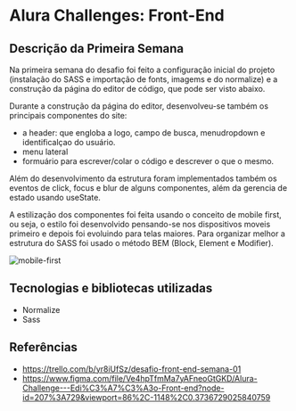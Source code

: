 # Alura Challenges: Front-End

## Descrição da Primeira Semana
Na primeira semana do desafio foi feito a configuração inicial do projeto (instalação do SASS e importação de fonts, imagems e do normalize) e a construção da página do editor de código, que pode ser visto abaixo. 

Durante a construção da página do editor, desenvolveu-se também os principais componentes do site:
- a header: que engloba a logo, campo de busca, menudropdown e identificalçao do usuário. 
- menu lateral
- formuário para escrever/colar o código e descrever o que o mesmo. 

Além do desenvolvimento da estrutura foram implementados também os eventos de click, focus e blur de alguns componentes, além da gerencia de estado usando useState.  

A estilização dos componentes foi feita usando o conceito de mobile first, ou seja, o estilo foi desenvolvido pensando-se nos dispositivos moveis primeiro e depois foi evoluindo para telas maiores. Para organizar melhor a estrutura do SASS foi usado o método BEM (Block, Element e Modifier).

![mobile-first](https://user-images.githubusercontent.com/4926167/124787783-286acc00-df1f-11eb-9bfe-07ec8571b55c.jpg)


## Tecnologias e bibliotecas utilizadas
- Normalize
- Sass


## Referências
- https://trello.com/b/yr8iUfSz/desafio-front-end-semana-01
- https://www.figma.com/file/Ve4hpTfmMa7yAFneoGtGKD/Alura-Challenge---Edi%C3%A7%C3%A3o-Front-end?node-id=207%3A729&viewport=86%2C-1148%2C0.3736729025840759

